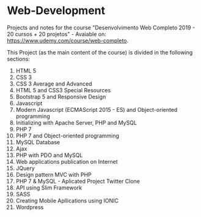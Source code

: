 # Web-Development


Projects and notes for the course "Desenvolvimento Web Completo 2019 - 20 cursos + 20 projetos" - Avaiable on: https://www.udemy.com/course/web-completo.

This Project (as the main content of the course) is divided in the following sections:

1. HTML 5
2. CSS 3
3. CSS 3 Average and Advanced
4. HTML 5 and CSS3 Special Resources
5. Bootstrap 5 and Responsive Design
6. Javascript
7. Modern Javascript (ECMAScript 2015 - ES) and Object-oriented programming
8. Initializing with Apache Server, PHP and MySQL
9. PHP 7
10. PHP 7 and Object-oriented programming
11. MySQL Database
12. Ajax
13. PHP with PDO and MySQL
14. Web applications publication on Internet
15. JQuery
16. Design pattern MVC with PHP
17. PHP 7 & MySQL - Aplicated Project Twitter Clone
18. API using Slim Framework
19. SASS
20. Creating Mobile Apllications using IONIC
21. Wordpress
